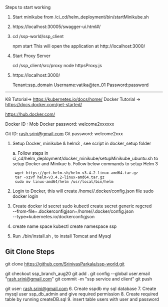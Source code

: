 Steps to start working

1. Start minikube from /ci_cd/helm_deployment/bin/startMinikube.sh
2. https://localhost:30005/swagger-ui.html#/ 
3. cd /ssp-world/ssp_client

	npm start
	This will open the application at http://localhost:3000/
	
4. Start Proxy Server

	cd /ssp_client/src/proxy
	node httpsProxy.js
	
5. https://localhost:3000/

	Tenant:ssp_domain
	Username:vatika@ten_01
	Password:password
-----------------------------------------------------------------


K8 Tutorial-> https://kubernetes.io/docs/home/
Docker Tutorial -> https://docs.docker.com/get-started/

https://hub.docker.com/

Docker ID : Mob
Docker password: welcome2xxxxxx

Git ID: rash.srini@gmail.com
Git password: welcome2xxx

1. Setup Docker, minikube & helm3 , see script in docker_setup folder

	a. Follow steps in ci_cd/helm_deployment/docker_minikube/setupMinikube_ubuntu.sh to setup Docker and Minikue
	b. Follow below commands to setup Helm 3
	
		wget https://get.helm.sh/helm-v3.4.2-linux-amd64.tar.gz
		tar -xzvf helm-v3.4.2-linux-amd64.tar.gz
		sudo mv linux-amd64/helm /usr/local/bin/helm

2. Login to Docker, this will create /home/<user>/.docker/config.json file
   sudo docker login
   
3. Create docker id secret
    sudo kubectl create secret generic regcred \
    --from-file=.dockerconfigjson=/home/<user>/.docker/config.json \
    --type=kubernetes.io/dockerconfigjson
    
4. create name space
   kubectl create namespace ssp
5. Run ./bin/install.sh , to install Tomcat and Mysql


Git Clone Steps
------------------
git clone https://github.com/SrinivasParkala/ssp-world.git

git checkout ssp_branch_aug20
git add .
git config --global user.email "rash.srini@gmail.com"
git commit -m "ssp service and client"
git push

git user: rash.srini@gmail.com
6. Create sspdb my sql database
7. Create mysql user ssp_db_admin and give required permission
8. Create required table by running createDB.sql
9. insert table users with user and password



